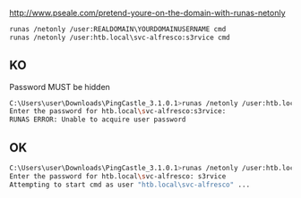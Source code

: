 http://www.pseale.com/pretend-youre-on-the-domain-with-runas-netonly

```sh
runas /netonly /user:REALDOMAIN\YOURDOMAINUSERNAME cmd
runas /netonly /user:htb.local\svc-alfresco:s3rvice cmd
```

## KO
Password MUST be hidden
```sh
C:\Users\user\Downloads\PingCastle_3.1.0.1>runas /netonly /user:htb.local\svc-alfresco:s3rvice cmd
Enter the password for htb.local\svc-alfresco:s3rvice:
RUNAS ERROR: Unable to acquire user password
```

## OK
```sh
C:\Users\user\Downloads\PingCastle_3.1.0.1>runas /netonly /user:htb.local\svc-alfresco cmd
Enter the password for htb.local\svc-alfresco: s3rvice
Attempting to start cmd as user "htb.local\svc-alfresco" ...
```